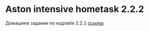 # **Aston intensive hometask 2.2.2**
Домашнее задание по кодлабе 2.2.2 [ссылка](https://developer.android.com/codelabs/android-training-activity-lifecycle-and-state?index=..%2F..%2Fandroid-training#0)


